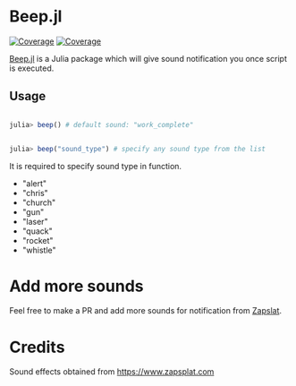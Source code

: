 # Beep.jl

[![Coverage](https://codecov.io/gh/arubhardwaj/Beep.jl/branch/master/graph/badge.svg)](https://codecov.io/gh/arubhardwaj/Beep.jl)
[![Coverage](https://coveralls.io/repos/github/arubhardwaj/Beep.jl/badge.svg?branch=master)](https://coveralls.io/github/arubhardwaj/Beep.jl?branch=master)


[Beep.jl](https://github.com/arubhardwaj/Beep.jl) is a Julia package which will give sound notification you once script is executed. 

## Usage
```julia

julia> beep() # default sound: "work_complete"


julia> beep("sound_type") # specify any sound type from the list

```

It is required to specify sound type in function.

-    "alert" 
-    "chris"
-    "church" 
-    "gun" 
-    "laser" 
-    "quack" 
-    "rocket" 
-    "whistle"




# Add more sounds

Feel free to make a PR and add more sounds for notification from [Zapslat](https://www.zapsplat.com/).


# Credits

Sound effects obtained from https://www.zapsplat.com
